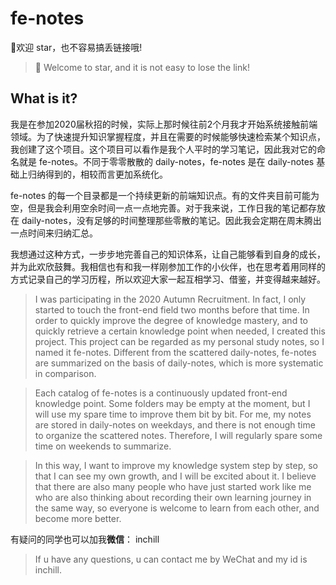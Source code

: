 # fe-notes

👏欢迎 star，也不容易搞丢链接哦!

> 👏 Welcome to star, and it is not easy to lose the link!

## What is it?

我是在参加2020届秋招的时候，实际上那时候往前2个月我才开始系统接触前端领域。为了快速提升知识掌握程度，并且在需要的时候能够快速检索某个知识点，我创建了这个项目。这个项目可以看作是我个人平时的学习笔记，因此我对它的命名就是 fe-notes。不同于零零散散的 daily-notes，fe-notes 是在 daily-notes 基础上归纳得到的，相较而言更加系统化。

fe-notes 的每一个目录都是一个持续更新的前端知识点。有的文件夹目前可能为空，但是我会利用空余时间一点一点地完善。对于我来说，工作日我的笔记都存放在 daily-notes，没有足够的时间整理那些零散的笔记。因此我会定期在周末腾出一点时间来归纳汇总。

我想通过这种方式，一步步地完善自己的知识体系，让自己能够看到自身的成长，并为此欢欣鼓舞。我相信也有和我一样刚参加工作的小伙伴，也在思考着用同样的方式记录自己的学习历程，所以欢迎大家一起互相学习、借鉴，并变得越来越好。

> I was participating in the 2020 Autumn Recruitment. In fact, I only started to touch the front-end field two months before that time. In order to quickly improve the degree of knowledge mastery, and to quickly retrieve a certain knowledge point when needed, I created this project. This project can be regarded as my personal study notes, so I named it fe-notes. Different from the scattered daily-notes, fe-notes are summarized on the basis of daily-notes, which is more systematic in comparison.

> Each catalog of fe-notes is a continuously updated front-end knowledge point. Some folders may be empty at the moment, but I will use my spare time to improve them bit by bit. For me, my notes are stored in daily-notes on weekdays, and there is not enough time to organize the scattered notes. Therefore, I will regularly spare some time on weekends to summarize.

> In this way, I want to improve my knowledge system step by step, so that I can see my own growth, and I will be excited about it. I believe that there are also many people who have just started work like me who are also thinking about recording their own learning journey in the same way, so everyone is welcome to learn from each other, and become more better.

有疑问的同学也可以加我**微信**： inchill

> If u have any questions, u can contact me by WeChat and my id is inchill.
